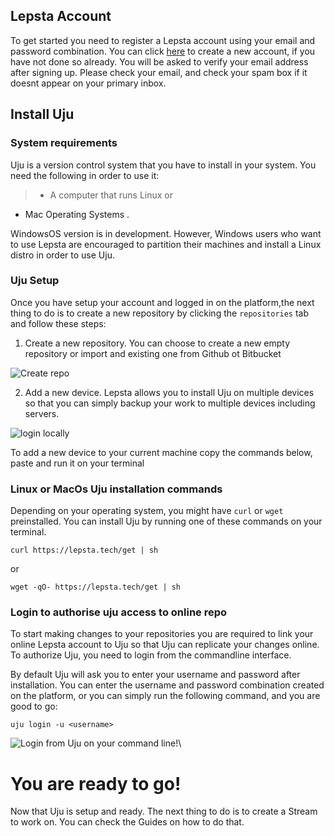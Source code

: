 ## Lepsta Account
To get started you need to register a Lepsta account using your email and password combination. You can click [here](https://lepsta.tech/auth/signup) to create a new account, if you have not done so already. You will be asked to verify your email address after signing up. Please check your email, and check your spam box if it doesnt appear on your primary inbox.

## Install Uju

### System requirements

Uju is a version control system that you have to install in your system. You need the following in order to use it:

> * A computer that runs Linux or 
* Mac Operating Systems . 

WindowsOS version is in development. However, Windows users who want to use Lepsta are encouraged to partition their machines and install a Linux distro in order to use Uju.


### Uju Setup
Once you have setup your account and logged in on the platform,the next thing to do is to create a new repository by clicking the ``repositories`` tab and follow these steps:

1. Create a new repository. You can choose to create a new empty repository or import and existing one from Github ot Bitbucket

![Create repo ](/assets/images/create_repo.gif "create repo")

2. Add a new device. Lepsta allows you to install Uju on multiple devices so that you can simply backup your work to multiple devices including servers. 


![login locally](/assets/images/login-to-uju.gif "Login locally")

To add a new device to your current machine copy the commands below, paste and run it on your terminal

### Linux or MacOs Uju installation commands

Depending on your operating system, you might have `curl` or `wget` preinstalled.
You can install Uju by running one of these commands on your terminal.


``curl https://lepsta.tech/get | sh``

or

``wget -qO- https://lepsta.tech/get | sh``


### Login to authorise uju access to online repo
To start making changes to your repositories you are required to link your online Lepsta account to Uju so that Uju can replicate your changes online. To authorize Uju, you need to login from the commandline interface. 

By default Uju will ask you to enter your username and password after installation. You can enter the username and password combination created on the platform, or you can simply run the following command, and you are good to go:


``uju login -u <username>``


![Login from Uju on your command line!](/assets/images/login-to-uju.gif "Login from Uju")\

# You are ready to go!

Now that Uju is setup and ready. The next thing to do is to create a Stream to work on. You can check the Guides on how to do that. 